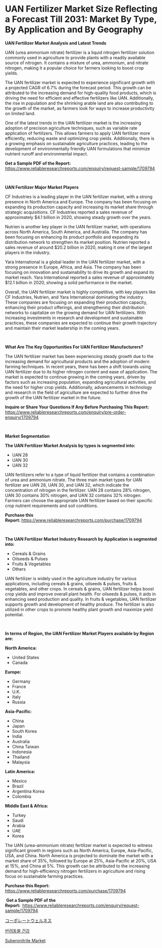 <p><h1>UAN Fertilizer Market Size Reflecting a Forecast Till 2031: Market By Type, By Application and By Geography</h1></p><p><strong>UAN Fertilizer Market Analysis and Latest Trends</strong></p>
<p><p>UAN (urea ammonium nitrate) fertilizer is a liquid nitrogen fertilizer solution commonly used in agriculture to provide plants with a readily available source of nitrogen. It contains a mixture of urea, ammonium, and nitrate nitrogen, making it a popular choice for farmers looking to boost crop yields.</p><p>The UAN fertilizer market is expected to experience significant growth with a projected CAGR of 6.7% during the forecast period. This growth can be attributed to the increasing demand for high-quality food products, which is driving the need for efficient and effective fertilizers like UAN. Additionally, the rise in population and the shrinking arable land are also contributing to the growth of the market, as farmers look for ways to increase productivity on limited land.</p><p>One of the latest trends in the UAN fertilizer market is the increasing adoption of precision agriculture techniques, such as variable rate application of fertilizers. This allows farmers to apply UAN fertilizer more efficiently, reducing waste and optimizing crop yields. Additionally, there is a growing emphasis on sustainable agriculture practices, leading to the development of environmentally friendly UAN formulations that minimize nutrient runoff and environmental impact.</p></p>
<p><strong>Get a Sample PDF of the Report:&nbsp;</strong> <a href="https://www.reliableresearchreports.com/enquiry/request-sample/1709794">https://www.reliableresearchreports.com/enquiry/request-sample/1709794</a></p>
<p>&nbsp;</p>
<p><strong>UAN Fertilizer Major Market Players</strong></p>
<p><p>CF Industries is a leading player in the UAN fertilizer market, with a strong presence in North America and Europe. The company has been focusing on expanding its production capacity and increasing its market share through strategic acquisitions. CF Industries reported a sales revenue of approximately $4.1 billion in 2020, showing steady growth over the years.</p><p>Nutrien is another key player in the UAN fertilizer market, with operations across North America, South America, and Australia. The company has been focusing on enhancing its product portfolio and expanding its distribution network to strengthen its market position. Nutrien reported a sales revenue of around $20.2 billion in 2020, making it one of the largest players in the industry.</p><p>Yara International is a global leader in the UAN fertilizer market, with a strong presence in Europe, Africa, and Asia. The company has been focusing on innovation and sustainability to drive its growth and expand its market reach. Yara International reported a sales revenue of approximately $12.1 billion in 2020, showing a solid performance in the market.</p><p>Overall, the UAN fertilizer market is highly competitive, with key players like CF Industries, Nutrien, and Yara International dominating the industry. These companies are focusing on expanding their production capacity, enhancing their product offerings, and strengthening their distribution networks to capitalize on the growing demand for UAN fertilizers. With increasing investments in research and development and sustainable practices, these companies are expected to continue their growth trajectory and maintain their market leadership in the coming years.</p></p>
<p>&nbsp;</p>
<p><strong>What Are The Key Opportunities For UAN Fertilizer Manufacturers?</strong></p>
<p><p>The UAN fertilizer market has been experiencing steady growth due to the increasing demand for agricultural products and the adoption of modern farming techniques. In recent years, there has been a shift towards using UAN fertilizer due to its higher nitrogen content and ease of application. The market is expected to continue growing in the coming years, driven by factors such as increasing population, expanding agricultural activities, and the need for higher crop yields. Additionally, advancements in technology and research in the field of agriculture are expected to further drive the growth of the UAN fertilizer market in the future.</p></p>
<p><strong>Inquire or Share Your Questions If Any Before Purchasing This Report:</strong> <a href="https://www.reliableresearchreports.com/enquiry/pre-order-enquiry/1709794">https://www.reliableresearchreports.com/enquiry/pre-order-enquiry/1709794</a></p>
<p>&nbsp;</p>
<p><strong>Market Segmentation</strong></p>
<p><strong>The UAN Fertilizer Market Analysis by types is segmented into:</strong></p>
<p><ul><li>UAN 28</li><li>UAN 30</li><li>UAN 32</li></ul></p>
<p><p>UAN fertilizers refer to a type of liquid fertilizer that contains a combination of urea and ammonium nitrate. The three main market types for UAN fertilizer are UAN 28, UAN 30, and UAN 32, which indicate the concentration of nitrogen in the fertilizer. UAN 28 contains 28% nitrogen, UAN 30 contains 30% nitrogen, and UAN 32 contains 32% nitrogen. Farmers can choose the appropriate UAN fertilizer based on their specific crop nutrient requirements and soil conditions.</p></p>
<p><strong>Purchase this Report:&nbsp;</strong><a href="https://www.reliableresearchreports.com/purchase/1709794">https://www.reliableresearchreports.com/purchase/1709794</a></p>
<p>&nbsp;</p>
<p><strong>The UAN Fertilizer Market Industry Research by Application is segmented into:</strong></p>
<p><ul><li>Cereals & Grains</li><li>Oilseeds & Pulses</li><li>Fruits & Vegetables</li><li>Others</li></ul></p>
<p><p>UAN fertilizer is widely used in the agriculture industry for various applications, including cereals & grains, oilseeds & pulses, fruits & vegetables, and other crops. In cereals & grains, UAN fertilizer helps boost crop yields and improve overall plant health. For oilseeds & pulses, it aids in enhancing seed production and quality. In fruits & vegetables, UAN fertilizer supports growth and development of healthy produce. The fertilizer is also utilized in other crops to promote healthy plant growth and maximize yield potential.</p></p>
<p>&nbsp;</p>
<p><strong>In terms of Region, the UAN Fertilizer Market Players available by Region are:</strong></p>
<p>
    <p> <strong> North America: </strong>
        <ul>
            <li>United States</li>
            <li>Canada</li>
        </ul>
        </p> 
    <p> <strong> Europe: </strong>
        <ul>
            <li>Germany</li>
            <li>France</li>
            <li>U.K.</li>
            <li>Italy</li>
            <li>Russia</li>
        </ul>
        </p> 
    <p> <strong> Asia-Pacific: </strong>
        <ul>
            <li>China</li>
            <li>Japan</li>
            <li>South Korea</li>
            <li>India</li>
            <li>Australia</li>
            <li>China Taiwan</li>
            <li>Indonesia</li>
            <li>Thailand</li>
            <li>Malaysia</li>
        </ul>
        </p> 
    <p> <strong> Latin America: </strong>
        <ul>
            <li>Mexico</li>
            <li>Brazil</li>
            <li>Argentina Korea</li>
            <li>Colombia</li>
        </ul>
        </p> 
    <p> <strong> Middle East & Africa: </strong>
        <ul>
            <li>Turkey</li>
            <li>Saudi</li>
            <li>Arabia</li>
            <li>UAE</li>
            <li>Korea</li>
        </ul>
    </p>
    </p>
<p><p>The UAN (urea-ammonium nitrate) fertilizer market is expected to witness significant growth in regions such as North America, Europe, Asia-Pacific, USA, and China. North America is projected to dominate the market with a market share of 35%, followed by Europe at 25%, Asia-Pacific at 20%, USA at 15%, and China at 5%. This growth can be attributed to the increasing demand for high-efficiency nitrogen fertilizers in agriculture and rising focus on sustainable farming practices.</p></p>
<p><strong>Purchase this Report: </strong><a href="https://www.reliableresearchreports.com/purchase/1709794">https://www.reliableresearchreports.com/purchase/1709794</a></p>
<p>&nbsp;<strong>Get a Sample PDF of the Report:&nbsp;&nbsp;</strong><a href="https://www.reliableresearchreports.com/enquiry/request-sample/1709794">https://www.reliableresearchreports.com/enquiry/request-sample/1709794</a></p>
<p><strong></strong></p>
<p><p><a href="https://medium.com/@abdielkilback/%E3%82%B3%E3%83%BC%E3%83%9D%E3%83%AC%E3%83%BC%E3%83%88%E3%82%A6%E3%82%A7%E3%83%AB%E3%83%8D%E3%82%B9%E5%B8%82%E5%A0%B4%E3%81%AE%E3%82%B7%E3%82%A7%E3%82%A2%E3%81%AE%E9%80%B2%E5%8C%96%E3%81%A8%E5%B8%82%E5%A0%B4%E6%88%90%E9%95%B7%E3%83%88%E3%83%AC%E3%83%B3%E3%83%892024%E5%B9%B4%E3%81%8B%E3%82%892031%E5%B9%B4%E3%81%BE%E3%81%A7-670cc04a9be7">コーポレートウェルネス</a></p><p><a href="https://medium.com/@cute_priencsss/%EB%8F%99%EB%B0%98%EC%9E%90-%EB%8F%99%EB%AC%BC-%EA%B1%B4%EA%B0%95-%EC%8B%9C%EC%9E%A5-%EC%A0%90%EC%9C%A0%EC%9C%A8-%EB%B3%80%ED%99%94-%EB%B0%8F-%EC%8B%9C%EC%9E%A5-%EC%84%B1%EC%9E%A5-%ED%8A%B8%EB%A0%8C%EB%93%9C-2024-2031-4dda2dababc6">반려동물 건강</a></p><p><a href="https://github.com/GroverBarry/Market-Research-Report-List-4/blob/main/suberonitrile-market.md">Suberonitrile Market</a></p></p>